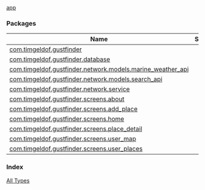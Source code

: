 [app](./index.md)

### Packages

| Name | Summary |
|---|---|
| [com.timgeldof.gustfinder](com.timgeldof.gustfinder/index.md) |  |
| [com.timgeldof.gustfinder.database](com.timgeldof.gustfinder.database/index.md) |  |
| [com.timgeldof.gustfinder.network.models.marine_weather_api](com.timgeldof.gustfinder.network.models.marine_weather_api/index.md) |  |
| [com.timgeldof.gustfinder.network.models.search_api](com.timgeldof.gustfinder.network.models.search_api/index.md) |  |
| [com.timgeldof.gustfinder.network.service](com.timgeldof.gustfinder.network.service/index.md) |  |
| [com.timgeldof.gustfinder.screens.about](com.timgeldof.gustfinder.screens.about/index.md) |  |
| [com.timgeldof.gustfinder.screens.add_place](com.timgeldof.gustfinder.screens.add_place/index.md) |  |
| [com.timgeldof.gustfinder.screens.home](com.timgeldof.gustfinder.screens.home/index.md) |  |
| [com.timgeldof.gustfinder.screens.place_detail](com.timgeldof.gustfinder.screens.place_detail/index.md) |  |
| [com.timgeldof.gustfinder.screens.user_map](com.timgeldof.gustfinder.screens.user_map/index.md) |  |
| [com.timgeldof.gustfinder.screens.user_places](com.timgeldof.gustfinder.screens.user_places/index.md) |  |

### Index

[All Types](alltypes/index.md)